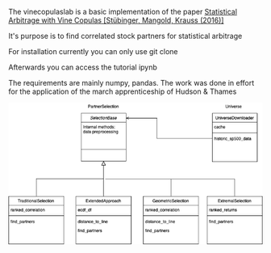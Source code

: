 The vinecopulaslab is a basic implementation of the paper [Statistical Arbitrage with Vine Copulas [Stübinger, Mangold, Krauss (2016)]](https://www.econstor.eu/bitstream/10419/147450/1/870932616.pdf)

It's purpose is to find correlated stock partners for statistical arbitrage

For installation currently you can only use git clone

Afterwards you can access the tutorial ipynb

The requirements are mainly numpy, pandas.
The work was done in effort for the application of the march apprenticeship of Hudson & Thames


![uml diagram](FranzKrekeler/UML_data.png)